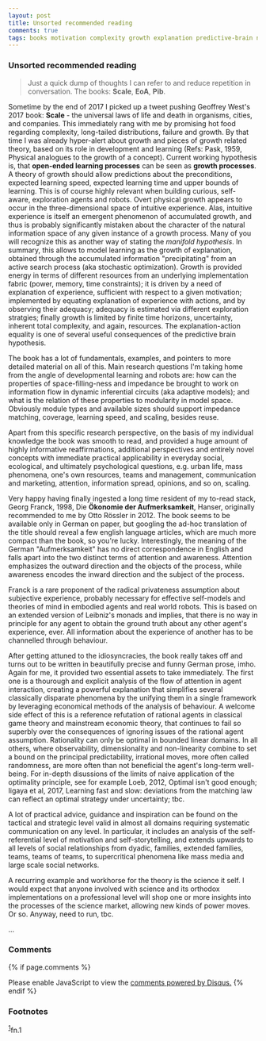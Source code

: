 ```yaml
---
layout: post
title: Unsorted recommended reading
comments: true
tags: books motivation complexity growth explanation predictive-brain network-theory
---
```


### Unsorted recommended reading

> Just a quick dump of thoughts I can refer to and reduce repetition in
> conversation. The books: **Scale**, **EoA**, **Pib**.

Sometime by the end of 2017 I picked up a tweet pushing Geoffrey
West's 2017 book: **Scale** - the universal laws of life and death in
organisms, cities, and companies. This immediately rang with me by
promising hot food regarding complexity, long-tailed distributions,
failure and growth. By that time I was already hyper-alert about
growth and pieces of growth related theory, based on its role in
development and learning (Refs: Pask, 1959, Physical analogues to the
growth of a concept). Current working hypothesis is, that **open-ended
learning processes** can be seen as **growth processes**. A theory of
growth should allow predictions about the preconditions, expected
learning speed, expected learning time and upper bounds of
learning. This is of course highly relevant when building curious,
self-aware, exploration agents and robots. Overt physical growth
appears to occur in the three-dimensional space of intuitive
experience. Alas, intuitive experience is itself an emergent
phenomenon of accumulated growth, and thus is probably significantly
mistaken about the character of the natural information space of any
given instance of a growth process. Many of you will recognize this as
another way of stating the *manifold hypothesis*. In summary, this
allows to model learning as the growth of explanation, obtained
through the accumulated information "precipitating" from an active
search process (aka stochastic optimization). Growth is provided
energy in terms of different resources from an underlying
implementation fabric (power, memory, time constraints); it is driven
by a need of explanation of experience, sufficient with respect to a
given motivation; implemented by equating explanation of experience
with actions, and by observing their adequacy; adequacy is estimated
via different exploration stratgies; finally growth is limited by
finite time horizons, uncertainty, inherent total complexity, and
again, resources. The explanation-action equality is one of several
useful consequences of the predictive brain hypothesis.

The book has a lot of fundamentals, examples, and pointers to more
detailed material on all of this. Main research questions I'm taking
home from the angle of developmental learning and robots are: how can
the properties of space-filling-ness and impedance be brought to work
on information flow in dynamic inferential circuits (aka adaptive
models); and what is the relation of these properties to modularity in
model space. Obviously module types and available sizes should support
impedance matching, coverage, learning speed, and scaling, besides
reuse.

Apart from this specific research perspective, on the basis of my
individual knowledge the book was smooth to read, and provided a huge
amount of highly informative reaffirmations, additional perspectives
and entirely novel concepts with immediate practical applicability in
everyday social, ecological, and ultimately psychological questions,
e.g. urban life, mass phenomena, one's own resources, teams and
management, communication and marketing, attention, information
spread, opinions, and so on, scaling.

Very happy having finally ingested a long time resident of my to-read
stack, Georg Franck, 1998, Die **Ökonomie der Aufmerksamkeit**,
Hanser, originally recommended to me by Otto Rössler in 2012. The book
seems to be available only in German on paper, but googling the ad-hoc
translation of the title should reveal a few english language
articles, which are much more compact than the book, so you're
lucky. Interestingly, the meaning of the German "Aufmerksamkeit" has
no direct correspondence in English and falls apart into the two
distinct terms of attention and awareness. Attention emphasizes the
outward direction and the objects of the process, while awareness
encodes the inward direction and the subject of the process.

Franck is a rare proponent of the radical privateness assumption about
subjective experience, probably necessary for effective self-models
and theories of mind in embodied agents and real world robots. This is
based on an extended version of Leibniz's monads and implies, that
there is no way in principle for any agent to obtain the ground truth
about any other agent's experience, ever. All information about the
experience of another has to be channelled through behaviour.

After getting attuned to the idiosyncracies, the book really takes off
and turns out to be written in beautifully precise and funny German
prose, imho. Again for me, it provided two essential assets to take
immediately. The first one is a thourough and explicit analysis of the
flow of attention in agent interaction, creating a powerful
explanation that simplifies several classically disparate phenomena by
the unifying them in a single framework by leveraging economical
methods of the analysis of behaviour. A welcome side effect of this is
a reference refutation of rational agents in classical game theory and
mainstream economic theory, that continues to fail so superbly over
the consequences of ignoring issues of the rational agent
assumption. Rationality can only be optimal in bounded linear
domains. In all others, where observability, dimensionality and
non-linearity combine to set a bound on the principal predictability,
irrational moves, more often called randomness, are more often than
not beneficial the agent's long-term well-being. For in-depth
disussions of the limits of naive application of the optimality
principle, see for example Loeb, 2012, Optimal isn't good enough;
Iigaya et al, 2017, Learning fast and slow: deviations from the
matching law can reflect an optimal strategy under uncertainty; tbc.

A lot of practical advice, guidance and inspiration can be found on
the tactical and strategic level valid in almost all domains requiring
systematic communication on any level. In particular, it includes an
analysis of the self-referential level of motivation and
self-storytelling, and extends upwards to all levels of social
relationships from dyadic, families, extended families, teams, teams
of teams, to supercritical phenomena like mass media and large scale
social networks.

A recurring example and workhorse for the theory is the science it
self. I would expect that anyone involved with science and its
orthodox implementations on a professional level will shop one or more
insights into the processes of the science market, allowing new kinds
of power moves. Or so. Anyway, need to run, tbc.

...

### Comments

{% if page.comments %}
<div id="disqus_thread"></div>
<script>

/**
*  RECOMMENDED CONFIGURATION VARIABLES: EDIT AND UNCOMMENT THE SECTION BELOW TO INSERT DYNAMIC VALUES FROM YOUR PLATFORM OR CMS.
*  LEARN WHY DEFINING THESE VARIABLES IS IMPORTANT: https://disqus.com/admin/universalcode/#configuration-variables*/
/*
var disqus_config = function () {
this.page.url = PAGE_URL;  // Replace PAGE_URL with your page's canonical URL variable
this.page.identifier = PAGE_IDENTIFIER; // Replace PAGE_IDENTIFIER with your page's unique identifier variable
};
*/
(function() { // DON'T EDIT BELOW THIS LINE
var d = document, s = d.createElement('script');
s.src = '//x75.disqus.com/embed.js';
s.setAttribute('data-timestamp', +new Date());
(d.head || d.body).appendChild(s);
})();
</script>
<noscript>Please enable JavaScript to view the <a href="https://disqus.com/?ref_noscript">comments powered by Disqus.</a></noscript>
{% endif %}

### Footnotes

<sup><a id="fn.1" href="#fnr.1">1</a></sup>fn.1
